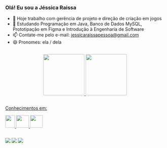 ### Olá! Eu sou a Jéssica Raissa



- 🔭 Hoje trabalho com gerência de projeto e direção de criação em jogos
- 🌱 Estudando Programação em Java, Banco de Dados MySQL, Prototipação em Figma e Introdução à Engenharia de Software
- 📫 Contate-me pelo e-mail: jessicaraissapessoa@gmail.com
- 😄 Pronomes: ela / dela

##

<div align="center">
  <a href="https://github.com/jessicaraissa">
  <img height="130em" src="https://github-readme-stats.vercel.app/api?username=jessicaraissa&show_icons=true&theme=github_dark&include_all_commits=true&count_private=true"/>
  <img height="130em" src="https://github-readme-stats.vercel.app/api/top-langs/?username=jessicaraissa&layout=compact&langs_count=7&theme=github_dark"/>
</div>
 
 ##

<div>
 
Conhecimentos em:
  
  <img src="https://cdn.jsdelivr.net/gh/devicons/devicon/icons/figma/figma-original.svg" width="30" height="40"/>
  <img src="https://cdn.jsdelivr.net/gh/devicons/devicon/icons/java/java-original-wordmark.svg" width="40" height="40"/>
  <img src="https://cdn.jsdelivr.net/gh/devicons/devicon/icons/mysql/mysql-original-wordmark.svg" width="40" height="40"/>
  
</div>
  
 ##
  
<div> 
 <a href="https://www.instagram.com/jessica_raissa_pessoa/?hl=pt-br" target="_blank"><img src="https://img.shields.io/badge/-Instagram-%23E4405F?style=for-the-badge&logo=instagram&logoColor=white" target="_blank"></a>
  <a href = "mailto:jessicaraissapessoa@gmail.com"><img src="https://img.shields.io/badge/-Gmail-%23333?style=for-the-badge&logo=gmail&logoColor=white" target="_blank"></a>
  <a href="https://www.linkedin.com/in/j%C3%A9ssica-raissa-pessoa/" target="_blank"><img src="https://img.shields.io/badge/-LinkedIn-%230077B5?style=for-the-badge&logo=linkedin&logoColor=white" target="_blank"></a>

##

<!-- backup outra forma para ícones de linguagens:  

<div style="display: inline_block"><br>
  <img align="center" alt="Rafa-Js" height="30" width="40" src="https://raw.githubusercontent.com/devicons/devicon/master/icons/java/java-plain.svg">
  <img align="center" alt="Rafa-Ts" height="30" width="40" src="https://raw.githubusercontent.com/devicons/devicon/master/icons/mysql/mysql-plain.svg">
  <img align="center" alt="Rafa-Ts" height="30" width="40" src="https://raw.githubusercontent.com/devicons/devicon/master/icons/figma/figma-plain.svg">

</div>
  
--> 

